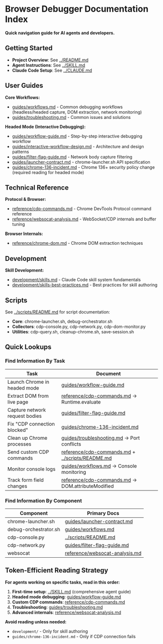 # Browser Debugger Documentation Index

**Quick navigation guide for AI agents and developers.**

## Getting Started

- **Project Overview**: See [../README.md](../README.md)
- **Agent Instructions**: See [../SKILL.md](../SKILL.md)
- **Claude Code Setup**: See [../CLAUDE.md](../CLAUDE.md)

## User Guides

**Core Workflows:**
- [guides/workflows.md](guides/workflows.md) - Common debugging workflows (headless/headed capture, DOM extraction, network monitoring)
- [guides/troubleshooting.md](guides/troubleshooting.md) - Common issues and solutions

**Headed Mode (Interactive Debugging):**
- [guides/workflow-guide.md](guides/workflow-guide.md) - Step-by-step interactive debugging workflow
- [guides/interactive-workflow-design.md](guides/interactive-workflow-design.md) - Architecture and design patterns
- [guides/filter-flag-guide.md](guides/filter-flag-guide.md) - Network body capture filtering
- [guides/launcher-contract.md](guides/launcher-contract.md) - chrome-launcher.sh API specification
- [guides/chrome-136-incident.md](guides/chrome-136-incident.md) - Chrome 136+ security policy change (required reading for headed mode)

## Technical Reference

**Protocol & Browser:**
- [reference/cdp-commands.md](reference/cdp-commands.md) - Chrome DevTools Protocol command reference
- [reference/websocat-analysis.md](reference/websocat-analysis.md) - WebSocket/CDP internals and buffer tuning

**Browser Internals:**
- [reference/chrome-dom.md](reference/chrome-dom.md) - Chrome DOM extraction techniques

## Development

**Skill Development:**
- [development/skills.md](development/skills.md) - Claude Code skill system fundamentals
- [development/skills-best-practices.md](development/skills-best-practices.md) - Best practices for skill authoring

## Scripts

See [../scripts/README.md](../scripts/README.md) for script documentation:
- **Core**: chrome-launcher.sh, debug-orchestrator.sh
- **Collectors**: cdp-console.py, cdp-network.py, cdp-dom-monitor.py
- **Utilities**: cdp-query.sh, cleanup-chrome.sh, save-session.sh

## Quick Lookups

### Find Information By Task

| Task | Document |
|------|----------|
| Launch Chrome in headed mode | [guides/workflow-guide.md](guides/workflow-guide.md) |
| Extract DOM from live page | [reference/cdp-commands.md](reference/cdp-commands.md) → Runtime.evaluate |
| Capture network request bodies | [guides/filter-flag-guide.md](guides/filter-flag-guide.md) |
| Fix "CDP connection blocked" | [guides/chrome-136-incident.md](guides/chrome-136-incident.md) |
| Clean up Chrome processes | [guides/troubleshooting.md](guides/troubleshooting.md) → Port conflicts |
| Send custom CDP commands | [reference/cdp-commands.md](reference/cdp-commands.md) + [../scripts/README.md](../scripts/README.md) |
| Monitor console logs | [guides/workflows.md](guides/workflows.md) → Console monitoring |
| Track form field changes | [reference/cdp-commands.md](reference/cdp-commands.md) → DOM.attributeModified |

### Find Information By Component

| Component | Primary Docs |
|-----------|--------------|
| chrome-launcher.sh | [guides/launcher-contract.md](guides/launcher-contract.md) |
| debug-orchestrator.sh | [guides/workflows.md](guides/workflows.md) |
| cdp-console.py | [../scripts/README.md](../scripts/README.md) |
| cdp-network.py | [guides/filter-flag-guide.md](guides/filter-flag-guide.md) |
| websocat | [reference/websocat-analysis.md](reference/websocat-analysis.md) |

## Token-Efficient Reading Strategy

**For agents working on specific tasks, read in this order:**

1. **First-time setup**: [../SKILL.md](../SKILL.md) (comprehensive agent guide)
2. **Headed mode debugging**: [guides/workflow-guide.md](guides/workflow-guide.md)
3. **Custom CDP commands**: [reference/cdp-commands.md](reference/cdp-commands.md)
4. **Troubleshooting**: [guides/troubleshooting.md](guides/troubleshooting.md)
5. **Advanced internals**: [reference/websocat-analysis.md](reference/websocat-analysis.md)

**Avoid reading unless needed:**
- `development/` - Only for skill authoring
- `guides/chrome-136-incident.md` - Only if CDP connection fails

